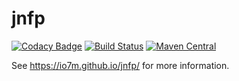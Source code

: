 jnfp
===

[![Codacy Badge](https://api.codacy.com/project/badge/Grade/6985c2681d1449009bcfd7a634b9f926)](https://www.codacy.com/app/github_79/jnfp?utm_source=github.com&utm_medium=referral&utm_content=io7m/jnfp&utm_campaign=badger)
[![Build Status](https://travis-ci.org/io7m/jnfp.svg)](https://travis-ci.org/io7m/jnfp)
[![Maven Central](https://maven-badges.herokuapp.com/maven-central/com.io7m.jnfp/io7m-jnfp/badge.png)](https://maven-badges.herokuapp.com/maven-central/com.io7m.jnfp/io7m-jnfp)

See https://io7m.github.io/jnfp/ for more information.

